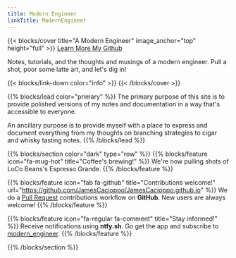 ```yaml
---
title: Modern Engineer
linkTitle: ModernEngineer
---
```


{{< blocks/cover title="A Modern Engineer" image_anchor="top" height="full" >}}
<a class="btn btn-lg btn-primary me-3 mb-4" href="/docs/">
  Learn More <i class="fas fa-arrow-alt-circle-right ms-2"></i>
</a>
<a class="btn btn-lg btn-secondary me-3 mb-4" href="https://github.com/JamesCacioppo">
  My Github <i class="fab fa-github ms-2 "></i>
</a>
<p class="lead mt-5">Notes, tutorials, and the thoughts and musings of a modern engineer.  Pull a shot, poor some latte art, and let's dig in!</p>
{{< blocks/link-down color="info" >}}
{{< /blocks/cover >}}


{{% blocks/lead color="primary" %}}
The primary purpose of this site is to provide polished versions of my notes and documentation in a way that's accessible to everyone.

An ancillary purpose is to provide myself with a place to express and document everything from my thoughts on branching strategies to cigar and whisky tasting notes.
{{% /blocks/lead %}}


{{% blocks/section color="dark" type="row" %}}
{{% blocks/feature icon="fa-mug-hot" title="Coffee's brewing!" %}}
We're now pulling shots of LoCo Beans's Espresso Grande.
{{% /blocks/feature %}}


{{% blocks/feature icon="fab fa-github" title="Contributions welcome!" url="https://github.com/JamesCacioppo/JamesCacioppo.github.io" %}}
We do a [Pull Request](https://github.com/JamesCacioppo/JamesCacioppo.github.io/pulls) contributions workflow on **GitHub**. New users are always welcome!
{{% /blocks/feature %}}


{{% blocks/feature icon="fa-regular fa-comment" title="Stay informed!" %}}
Receive notifications using **ntfy.sh**. Go get the app and subscribe to [modern_engineer](https://ntfy.sh/modern_engineer).
{{% /blocks/feature %}}

{{% /blocks/section %}}